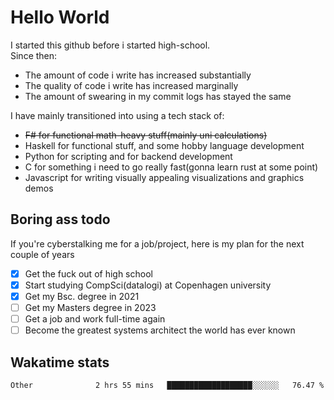 # Hello World

I started this github before i started high-school.  
Since then:
- The amount of code i write has increased substantially
- The quality of code i write has increased marginally
- The amount of swearing in my commit logs has stayed the same

I have mainly transitioned into using a tech stack of:
- ~~F# for functional math-heavy stuff(mainly uni calculations)~~
- Haskell for functional stuff, and some hobby language development
- Python for scripting and for backend development
- C for something i need to go really fast(gonna learn rust at some point)
- Javascript for writing visually appealing visualizations and graphics demos

## Boring ass todo
If you're cyberstalking me for a job/project, here is my plan for the next couple of years
- [x] Get the fuck out of high school
- [x] Start studying CompSci(datalogi) at Copenhagen university
- [x] Get my Bsc. degree in 2021
- [ ] Get my Masters degree in 2023
- [ ] Get a job and work full-time again
- [ ] Become the greatest systems architect the world has ever known

## Wakatime stats
<!--START_SECTION:waka-->

```text
Other              2 hrs 55 mins   ███████████████████░░░░░░   76.47 %
```

<!--END_SECTION:waka-->
